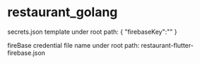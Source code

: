 # restaurant_golang

secrets.json template under root path:
{
    "firebaseKey":""
}

fireBase credential file name under root path:
restaurant-flutter-firebase.json